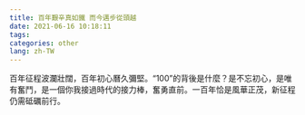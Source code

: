 ```yaml
---
title: 百年艱辛真如鐵 而今邁步從頭越
date: 2021-06-16 10:18:11
tags: 
categories: other
lang: zh-TW
---
```


百年征程波瀾壯闊，百年初心曆久彌堅。“100”的背後是什麼？是不忘初心，是唯有奮鬥，是一個你我接過時代的接力棒，奮勇直前。一百年恰是風華正茂，新征程仍需砥礪前行。
